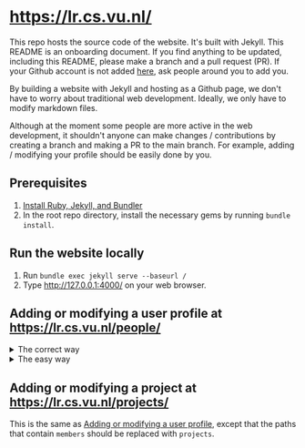 # https://lr.cs.vu.nl/

This repo hosts the source code of the website. It's built with Jekyll.
This README is an onboarding document. If you find anything to be updated, including
this README, please make a branch and a pull request (PR). If your Github account is not
added [here](https://github.com/orgs/lr-vu/people), ask people around you to add you.

By building a website with Jekyll and hosting as a Github page, we don't have to worry
about traditional web development. Ideally, we only have to modify markdown files.

Although at the moment some people are more active in the web development, it shouldn't
anyone can make changes / contributions by creating a branch and making a PR to the main
branch. For example, adding / modifying your profile should be easily done by you.

## Prerequisites

1. [Install Ruby, Jekyll, and Bundler](https://jekyllrb.com/docs/)
1. In the root repo directory, install the necessary gems by running `bundle install`.

## Run the website locally

1. Run `bundle exec jekyll serve --baseurl /`
1. Type http://127.0.0.1:4000/ on your web browser.

## Adding or modifying a user profile at https://lr.cs.vu.nl/people/

<details>
   <summary>The correct way</summary>

1. Clone this repo by running `git clone https://github.com/lr-vu/site.git`
1. Create a new branch (e.g., `git checkout -b add-bob`)
1. Add your profile image in [`./images/members/`](./images/members/).
1. Add your entry in [`./_data/members.yml`](./_data/members.yml). The names are ordered
   in an alphabetical order.
1. [Test locally if it works](#run-the-website-locally).
1. Push your code to Github (e.g., `git push --set-upstream origin add-bob`)
1. [Create a PR to the main branch](https://github.com/lr-vu/site/pulls). Add reviewers who can check your code (e.g., Taewoon Kim).
1. After the PR is merged, see it it works [here](https://lr.cs.vu.nl/people/).

</details>

<details>
   <summary>The easy way</summary>

1. Add your profile image [here](https://github.com/lr-vu/site/tree/main/images/members),
   by clicking the button "Add file/Upload files"
1. Add your entry [here](https://github.com/lr-vu/site/blob/main/_data/members.yml), by
   clicking pencil icon button. The names are ordered in an alphabetical order.
1. See it it works [here](https://lr.cs.vu.nl/people/).

</details>

## Adding or modifying a project at https://lr.cs.vu.nl/projects/

This is the same as [Adding or modifying a user profile](#adding-or-modifying-a-user-profile-at-httpslrcsvunlpeople), except that the paths that
contain `members` should be replaced with `projects`.
